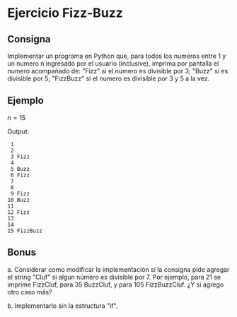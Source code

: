 # Ejercicio Fizz-Buzz

## Consigna

Implementar un programa en Python que, para todos los numeros entre 1 y un numero n ingresado por el usuario (inclusive), imprima por pantalla el numero acompañado de: "Fizz" si el numero es divisible por 3; "Buzz" si es divisible por 5; "FizzBuzz" si el numero es divisible por 3 y 5 a la vez.

## Ejemplo

$n = 15$

Output:

```{python}
 1 
 2 
 3 Fizz
 4 
 5 Buzz
 6 Fizz
 7 
 8 
 9 Fizz
10 Buzz
11 
12 Fizz
13 
14 
15 FizzBuzz
```

## Bonus

a. Considerar como modificar la implementación si la consigna pide agregar el string "Cluf" si algun número es divisible por 7. Por ejemplo, para 21 se imprime FizzCluf, para 35 BuzzCluf, y para 105 FizzBuzzCluf. ¿Y si agrego otro caso más?

b. Implementarlo sin la estructura "if".
